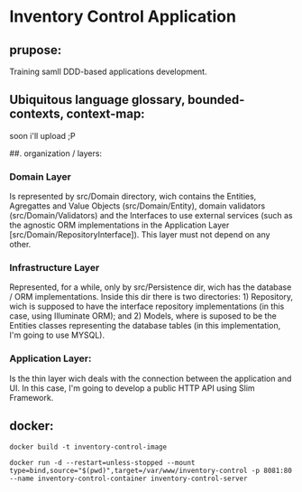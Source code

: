# Inventory Control Application

## prupose:

Training samll DDD-based applications development.

## Ubiquitous language glossary, bounded-contexts, context-map:

soon i'll upload ;P

##. organization / layers:

### Domain Layer

Is represented by src/Domain directory, wich contains the Entities, Agregattes and Value Objects (src/Domain/Entity), domain validators (src/Domain/Validators) and the Interfaces to use external services (such as the agnostic ORM implementations in the Application Layer [src/Domain/RepositoryInterface]). This layer must not depend on any other.

### Infrastructure Layer

Represented, for a while, only by src/Persistence dir, wich has the database / ORM implementations. Inside this dir there is two directories: 1) Repository, wich is supposed to have the interface repository implementations (in this case, using Illuminate ORM); and 2) Models, where is suposed to be the Entities classes representing the database tables (in this implementation, I'm going to use MYSQL).

### Application Layer:

Is the thin layer wich deals with the connection between the application and UI. In this case, I'm going to develop a public HTTP API using Slim Framework.

## docker:

`docker build -t inventory-control-image`

`docker run -d --restart=unless-stopped --mount type=bind,source="$(pwd)",target=/var/www/inventory-control -p 8081:80 --name inventory-control-container inventory-control-server`

